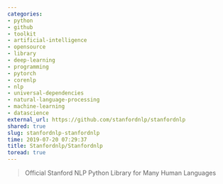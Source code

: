 ```yaml
---
categories:
- python
- github
- toolkit
- artificial-intelligence
- opensource
- library
- deep-learning
- programming
- pytorch
- corenlp
- nlp
- universal-dependencies
- natural-language-processing
- machine-learning
- datascience
external_url: https://github.com/stanfordnlp/stanfordnlp
shared: true
slug: stanfordnlp-stanfordnlp
time: 2019-07-20 07:29:37
title: Stanfordnlp/Stanfordnlp
toread: true
---
```


> Official Stanford NLP Python Library for Many Human Languages